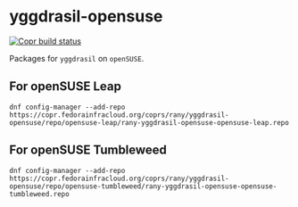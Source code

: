 # yggdrasil-opensuse

[![Copr build status](https://copr.fedorainfracloud.org/coprs/rany/yggdrasil-opensuse/package/yggdrasil/status_image/last_build.png)](https://copr.fedorainfracloud.org/coprs/rany/yggdrasil-opensuse/package/yggdrasil/)

Packages for `yggdrasil` on `openSUSE`. 

## For openSUSE Leap

```
dnf config-manager --add-repo https://copr.fedorainfracloud.org/coprs/rany/yggdrasil-opensuse/repo/opensuse-leap/rany-yggdrasil-opensuse-opensuse-leap.repo
```

## For openSUSE Tumbleweed 

```
dnf config-manager --add-repo https://copr.fedorainfracloud.org/coprs/rany/yggdrasil-opensuse/repo/opensuse-tumbleweed/rany-yggdrasil-opensuse-opensuse-tumbleweed.repo
```
